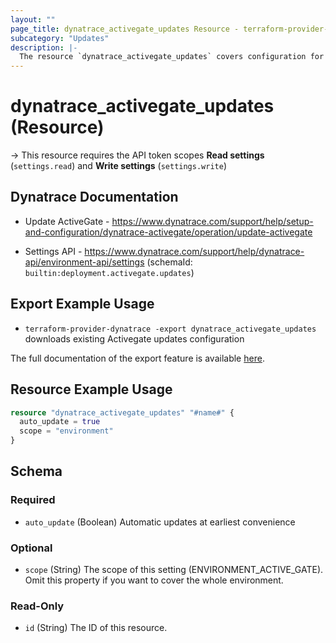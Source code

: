 ```yaml
---
layout: ""
page_title: dynatrace_activegate_updates Resource - terraform-provider-dynatrace"
subcategory: "Updates"
description: |-
  The resource `dynatrace_activegate_updates` covers configuration for ActiveGate updates
---
```


# dynatrace_activegate_updates (Resource)

-> This resource requires the API token scopes **Read settings** (`settings.read`) and **Write settings** (`settings.write`)

## Dynatrace Documentation

- Update ActiveGate - https://www.dynatrace.com/support/help/setup-and-configuration/dynatrace-activegate/operation/update-activegate

- Settings API - https://www.dynatrace.com/support/help/dynatrace-api/environment-api/settings (schemaId: `builtin:deployment.activegate.updates`)

## Export Example Usage

- `terraform-provider-dynatrace -export dynatrace_activegate_updates` downloads existing Activegate updates configuration

The full documentation of the export feature is available [here](https://dt-url.net/h203qmc).

## Resource Example Usage

```terraform
resource "dynatrace_activegate_updates" "#name#" {
  auto_update = true
  scope = "environment"
}
```

<!-- schema generated by tfplugindocs -->
## Schema

### Required

- `auto_update` (Boolean) Automatic updates at earliest convenience

### Optional

- `scope` (String) The scope of this setting (ENVIRONMENT_ACTIVE_GATE). Omit this property if you want to cover the whole environment.

### Read-Only

- `id` (String) The ID of this resource.
 